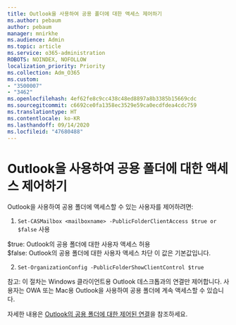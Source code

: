 ```yaml
---
title: Outlook을 사용하여 공용 폴더에 대한 액세스 제어하기
ms.author: pebaum
author: pebaum
manager: mnirkhe
ms.audience: Admin
ms.topic: article
ms.service: o365-administration
ROBOTS: NOINDEX, NOFOLLOW
localization_priority: Priority
ms.collection: Adm_O365
ms.custom:
- "3500007"
- "3462"
ms.openlocfilehash: 4ef62fe8c9cc438c48ed8897a8b3385b15669cdc
ms.sourcegitcommit: c6692ce0fa1358ec3529e59ca0ecdfdea4cdc759
ms.translationtype: HT
ms.contentlocale: ko-KR
ms.lasthandoff: 09/14/2020
ms.locfileid: "47680488"
---
```

# <a name="control-access-to-public-folders-using-outlook"></a>Outlook을 사용하여 공용 폴더에 대한 액세스 제어하기

Outlook을 사용하여 공용 폴더에 액세스할 수 있는 사용자를 제어하려면:

1. `Set-CASMailbox <mailboxname> -PublicFolderClientAccess $true or $false` 사용

$true: Outlook의 공용 폴더에 대한 사용자 액세스 허용  
$false: Outlook의 공용 폴더에 대한 사용자 액세스 차단 이 값은 기본값입니다.  

2. `Set-OrganizationConfig -PublicFolderShowClientControl $true`

참고: 이 절차는 Windows 클라이언트용 Outlook 데스크톱과의 연결만 제어합니다. 사용자는 OWA 또는 Mac용 Outlook을 사용하여 공용 폴더에 계속 액세스할 수 있습니다.

자세한 내용은 [Outlook의 공용 폴더에 대한 제어된 연결](https://aka.ms/controlpf)을 참조하세요.
